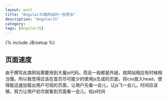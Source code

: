 ```yaml
---
layout: post
title: "AngularJS做网站的一些想法"
description: "AngularJS"
category: 
tags: [AngularJS]
---
```

{% include JB/setup %}

## 页面速度

由于撰写此类网站需要用到大量js代码，而且一般都是外链，故网站相应有时候相当慢。所以我觉得应该在首页尽可能少的使用js生成的页面，将css放入head，使得能迅速加载出用户可视的页面，让用户先看一会儿，让js飞一会儿，时间应该够。努力让用户初次就看到页面看一会儿，给js时间
